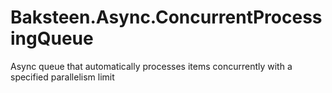 # Baksteen.Async.ConcurrentProcessingQueue
Async queue that automatically processes items concurrently with a specified parallelism limit
